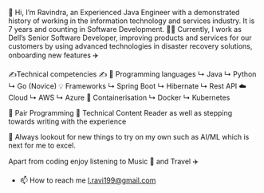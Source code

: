 👋 Hi, I’m Ravindra, an Experienced Java Engineer with a demonstrated history of working in the information technology and services industry.
It is 7 years and counting in Software Development. 🧑‍💻
Currently, I work as Dell’s Senior Software Developer, improving products and services for our customers by using advanced technologies in disaster recovery solutions, onboarding new features ✈️

✍️Technical competencies ✍️
🎿 Programming languages
↳ Java
↳ Python
↳ Go (Novice)
💡 Frameworks
↳ Spring Boot
↳ Hibernate
↳ Rest API
☁️ Cloud
↳ AWS
↳ Azure
🌱 Containerisation
↳ Docker
↳ Kubernetes

🤝 Pair Programming
📖 Technical Content Reader as well as stepping towards writing with the experience

👀 Always lookout for new things to try on my own such as AI/ML which is next for me to excel.

Apart from coding enjoy listening to Music 🎵 and Travel ✈️

- 📫 How to reach me l.ravi199@gmail.com

<!---
Ravindra7/Ravindra7 is a ✨ special ✨ repository because its `README.md` (this file) appears on your GitHub profile.
You can click the Preview link to take a look at your changes.
--->
